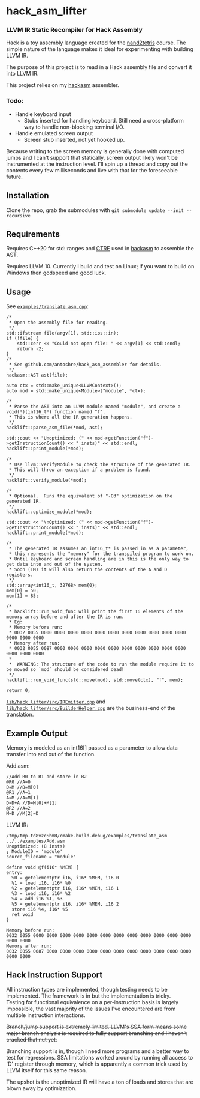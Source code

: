 # hack_asm_lifter
### LLVM IR Static Recompiler for Hack Assembly

Hack is a toy assembly language created for the [nand2tetris](https://www.nand2tetris.org/) course.  The simple nature of the language makes it ideal for experimenting with building LLVM IR.

The purpose of this project is to read in a Hack assembly file and convert it into LLVM IR.

This project relies on my [hackasm](https://github.com/antoshre/hack_asm_assembler) assembler.
 
### Todo:
* Handle keyboard input
    - Stubs inserted for handling keyboard. Still need a cross-platform way to handle non-blocking terminal I/O.
* Handle emulated screen output
    - Screen stub inserted, not yet hooked up.

Because writing to the screen memory is generally done with computed jumps and I can't support that statically,
screen output likely won't be instrumented at the instruction level.  I'll spin up a thread and copy out the contents every few milliseconds
and live with that for the foreseeable future.

## Installation

Clone the repo, grab the submodules with `git submodule update --init --recursive`

## Requirements 

Requires C++20 for std::ranges and [CTRE](https://github.com/hanickadot/compile-time-regular-expressions) used in [hackasm](https://github.com/antoshre/hack_asm_assembler) to assemble the AST.

Requires LLVM 10.  Currently I build and test on Linux; if you want to build on Windows then godspeed and good luck.

## Usage

See
[`examples/translate_asm.cpp`](https://github.com/antoshre/hack_asm_lifter/blob/master/examples/translate_asm.cpp):
```
/*
 * Open the assembly file for reading.
 */
std::ifstream file(argv[1], std::ios::in);
if (!file) {
    std::cerr << "Could not open file: " << argv[1] << std::endl;
    return -2;
}
/*
 * See github.com/antoshre/hack_asm_assembler for details.
 */
hackasm::AST ast(file);

auto ctx = std::make_unique<LLVMContext>();
auto mod = std::make_unique<Module>("module", *ctx);

/*
 * Parse the AST into an LLVM module named "module", and create a void(*)(int16_t*) function named "f".
 * This is where all the IR generation happens.
 */
hacklift::parse_asm_file(*mod, ast);

std::cout << "Unoptimized: (" << mod->getFunction("f")->getInstructionCount() << " insts)" << std::endl;
hacklift::print_module(*mod);

/*
 * Use llvm::verifyModule to check the structure of the generated IR.
 * This will throw an exception if a problem is found.
 */
hacklift::verify_module(*mod);

/*
 * Optional.  Runs the equivalent of "-O3" optimization on the generated IR.
 */
hacklift::optimize_module(*mod);

std::cout << "\nOptimized: (" << mod->getFunction("f")->getInstructionCount() << " insts)" << std::endl;
hacklift::print_module(*mod);

/*
 * The generated IR assumes an int16_t* is passed in as a parameter,
 * this represents the "memory" for the transpiled program to work on.
 * Until keyboard and screen handling are in this is the only way to get data into and out of the system.
 * Soon (TM) it will also return the contents of the A and D registers.
 */
std::array<int16_t, 32768> mem{0};
mem[0] = 50;
mem[1] = 85;

/*
 * hacklift::run_void_func will print the first 16 elements of the memory array before and after the IR is run.
 * Eg:
 * Memory before run:
 * 0032 0055 0000 0000 0000 0000 0000 0000 0000 0000 0000 0000 0000 0000 0000 0000 
 * Memory after run:
 * 0032 0055 0087 0000 0000 0000 0000 0000 0000 0000 0000 0000 0000 0000 0000 0000
 *  
 *  WARNING: The structure of the code to run the module require it to be moved so `mod` should be considered dead!
 */
hacklift::run_void_func(std::move(mod), std::move(ctx), "f", mem);

return 0;
```

[`lib/hack_lifter/src/IREmitter.cpp`](https://github.com/antoshre/hack_asm_lifter/blob/master/lib/hack_lifter/src/IREmitter.cpp)
and
[`lib/hack_lifter/src/BuilderHelper.cpp`](https://github.com/antoshre/hack_asm_lifter/blob/master/lib/hack_lifter/src/BuilderHelper.cpp)
are the business-end of the translation.

## Example Output

Memory is modeled as an int16[] passed as a parameter to allow data transfer into and out of the function.

Add.asm:
```
//Add R0 to R1 and store in R2
@R0 //A=0
D=M //D=M[0]
@R1 //A=1
A=M //A=M[1]
D=D+A //D=M[0]+M[1]
@R2 //A=2
M=D //M[2]=D
```
LLVM IR:
```
/tmp/tmp.td8vzcShmB/cmake-build-debug/examples/translate_asm ../../examples/Add.asm
Unoptimized: (8 insts)
; ModuleID = 'module'
source_filename = "module"

define void @f(i16* %MEM) {
entry:
  %0 = getelementptr i16, i16* %MEM, i16 0
  %1 = load i16, i16* %0
  %2 = getelementptr i16, i16* %MEM, i16 1
  %3 = load i16, i16* %2
  %4 = add i16 %1, %3
  %5 = getelementptr i16, i16* %MEM, i16 2
  store i16 %4, i16* %5
  ret void
}

Memory before run:
0032 0055 0000 0000 0000 0000 0000 0000 0000 0000 0000 0000 0000 0000 0000 0000 
Memory after run:
0032 0055 0087 0000 0000 0000 0000 0000 0000 0000 0000 0000 0000 0000 0000 0000 
```

## Hack Instruction Support

All instruction types are implemented, though testing needs to be implemented.  The framework is in but the implementation is tricky.  
Testing for functional equivalence on a per-instruction basis is largely impossible, the vast majority of the issues I've
encountered are from multiple instruction interactions.


~~Branch/jump support is extremely limited.  LLVM's SSA form means some major branch analysis is required to fully support branching and I haven't cracked that nut yet.~~

Branching support is in, though I need more programs and a better way to test for regressions.  SSA limitations worked around by
running all access to 'D' register through memory, which is apparently a common trick used by LLVM itself for this same reason.

The upshot is the unoptimized IR will have a ton of loads and stores that are blown away by optimization.
